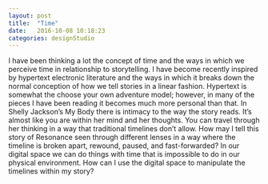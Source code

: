 ```yaml
---
layout: post
title:  "Time"
date:   2016-10-08 10:18:23
categories: designStudio
---
```


I have been thinking a lot the concept of time and the ways in which we perceive time in relationship to storytelling.  I have become recently inspired by hypertext electronic literature and the ways in which it breaks down the normal conception of how we tell stories in a linear fashion.  Hypertext is somewhat the choose your own adventure model; however, in many of the pieces I have been reading it becomes much more personal than that.  In Shelly Jackson’s My Body there is intimacy to the way the story reads.  It’s almost like you are within her mind and her thoughts.  You can travel through her thinking in a way that traditional timelines don’t allow.  How may I tell this story of Resonance seen through different lenses in a way where the timeline is broken apart, rewound, paused, and fast-forwarded? In our digital space we can do things with time that is impossible to do in our physical environment.  How can I use the digital space to manipulate the timelines within my story?  
